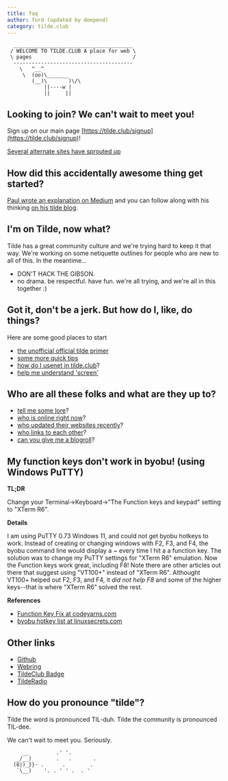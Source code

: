 ```yaml
---
title: faq
author: ford (updated by deepend)
category: tilde.club
---
```


      _______________________________________
     / WELCOME TO TILDE.CLUB A place for web \
     \ pages                                 /
      ---------------------------------------
        \   ^__^
         \  (oo)\_______
            (__)\       )\/\
                ||----w |
                ||     ||

Looking to join? We can\'t wait to meet you!
--------------------------------------------

Sign up on our main page [https://tilde.club/signup](https://tilde.club/signup)!

[Several alternate sites have sprouted
up](http://tilde.club/%7Epfhawkins/othertildes.html)

How did this accidentally awesome thing get started?
----------------------------------------------------

[Paul wrote an explanation on
Medium](https://medium.com/message/tilde-club-i-had-a-couple-drinks-and-woke-up-with-1-000-nerds-a8904f0a2ebf)
and you can follow along with his thinking [on his tilde
blog](http://tilde.club/~ford/).

I\'m on Tilde, now what?
------------------------

Tilde has a great community culture and we\'re trying hard to keep it
that way. We\'re working on some netiquette outlines for people who are
new to all of this. In the meantime\...

-   DON\'T HACK THE GIBSON.
-   no drama. be respectful. have fun. we\'re all trying, and we\'re all
    in this together :)

Got it, don\'t be a jerk. But how do I, like, do things?
--------------------------------------------------------

Here are some good places to start

-   [the unofficial official tilde
    primer](http://tilde.club/~anthonydpaul/primer.html)
-   [some more quick
    tips](http://tilde.club/~pfhawkins/tipsntricks.html)
-   [how do I usenet in
    tilde.club](http://tilde.club/wiki/usenet-news.html)?
-   [help me understand \'screen\'](http://tilde.club/~jonathan/screen/)

Who are all these folks and what are they up to?
------------------------------------------------

-   [tell me some lore](http://tilde.club/~joeld/tildelore.html)?
-   [who is online right
    now](http://tilde.club/~whitneymcn/whoville.shtml)?
-   [who updated their websites
    recently](http://tilde.club/tilde.24h.php)?
-   [who links to each other](http://tilde.club/~deepend/social.html)?
-   [can you give me a blogroll](http://tilde.club/~_/)?

My function keys don't work in byobu! (using Windows PuTTY)
------------------------------------------------------------------

**TL;DR**

Change your Terminal->Keyboard->"The Function keys and keypad" setting to "XTerm R6".

**Details**

I am using PuTTY 0.73 Windows 11, and could not get byobu hotkeys to work. Instead of creating or changing windows with F2, F3, and F4, the byobu command line would display a ~ every time I hit a a function key. The solution was to change my PuTTY settings for "XTerm R6" emulation. Now the Function keys work great, including F8! Note there are other articles out there that suggest using "VT100+" instead of "XTerm R6". Althought VT100+ helped out F2, F3, and F4, it *did not help F8* and some of the higher keys--that is where "XTerm R6" solved the rest.

**References**

-   [Function Key Fix at codeyarns.com](https://codeyarns.com/tech/2013-01-21-byobu-function-keys-do-not-work-in-putty.html)
-   [byobu hotkey list at linuxsecrets.com](https://www.linuxsecrets.com/3326-byobu-commands)

Other links
-----------

-   [Github](https://github.com/tildeclub/tilde.club)
-   [Webring](http://tilde.club/~harper/link.html?action=join)
-   [TildeClub Badge](http://tilde.club/~zarate/badge.html)
-   [TildeRadio](https://tilderadio.org/)

How do you pronounce \"tilde\"?
-------------------------------

Tilde the word is pronounced TIL-duh. Tilde the community is pronounced
TIL-dee.

We can\'t wait to meet you. Seriously.

         __         .' '.
       _/__)        .   .       .
      (8|)_}}- .      .        .
       `\__)    '. . ' ' .  . '
